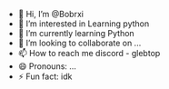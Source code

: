 - 👋 Hi, I’m @Bobrxi
- 👀 I’m interested in Learning python
- 🌱 I’m currently learning Python
- 💞️ I’m looking to collaborate on ...
- 📫 How to reach me discord - glebtop
- 😄 Pronouns: ...
- ⚡ Fun fact: idk

<!---
Bobrxi/Bobrxi is a ✨ special ✨ repository because its `README.md` (this file) appears on your GitHub profile.
You can click the Preview link to take a look at your changes.
--->
